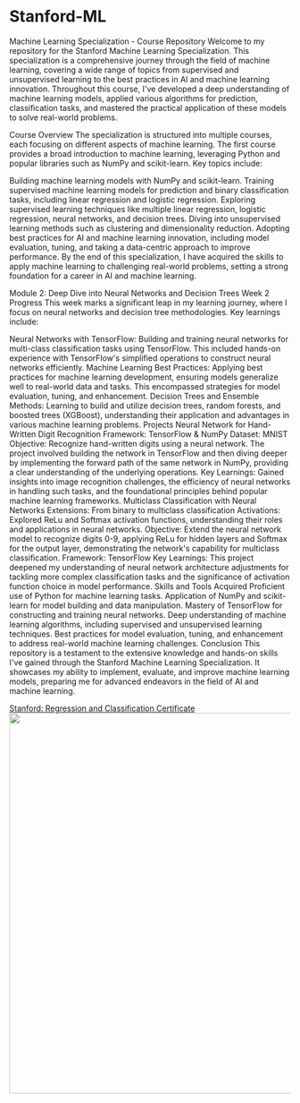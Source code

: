 # Stanford-ML


Machine Learning Specialization - Course Repository
Welcome to my repository for the Stanford Machine Learning Specialization. This specialization is a comprehensive journey through the field of machine learning, covering a wide range of topics from supervised and unsupervised learning to the best practices in AI and machine learning innovation. Throughout this course, I've developed a deep understanding of machine learning models, applied various algorithms for prediction, classification tasks, and mastered the practical application of these models to solve real-world problems.

Course Overview
The specialization is structured into multiple courses, each focusing on different aspects of machine learning. The first course provides a broad introduction to machine learning, leveraging Python and popular libraries such as NumPy and scikit-learn. Key topics include:

Building machine learning models with NumPy and scikit-learn.
Training supervised machine learning models for prediction and binary classification tasks, including linear regression and logistic regression.
Exploring supervised learning techniques like multiple linear regression, logistic regression, neural networks, and decision trees.
Diving into unsupervised learning methods such as clustering and dimensionality reduction.
Adopting best practices for AI and machine learning innovation, including model evaluation, tuning, and taking a data-centric approach to improve performance.
By the end of this specialization, I have acquired the skills to apply machine learning to challenging real-world problems, setting a strong foundation for a career in AI and machine learning.

Module 2: Deep Dive into Neural Networks and Decision Trees
Week 2 Progress
This week marks a significant leap in my learning journey, where I focus on neural networks and decision tree methodologies. Key learnings include:

Neural Networks with TensorFlow: Building and training neural networks for multi-class classification tasks using TensorFlow. This included hands-on experience with TensorFlow's simplified operations to construct neural networks efficiently.
Machine Learning Best Practices: Applying best practices for machine learning development, ensuring models generalize well to real-world data and tasks. This encompassed strategies for model evaluation, tuning, and enhancement.
Decision Trees and Ensemble Methods: Learning to build and utilize decision trees, random forests, and boosted trees (XGBoost), understanding their application and advantages in various machine learning problems.
Projects
Neural Network for Hand-Written Digit Recognition
Framework: TensorFlow & NumPy
Dataset: MNIST
Objective: Recognize hand-written digits using a neural network. The project involved building the network in TensorFlow and then diving deeper by implementing the forward path of the same network in NumPy, providing a clear understanding of the underlying operations.
Key Learnings: Gained insights into image recognition challenges, the efficiency of neural networks in handling such tasks, and the foundational principles behind popular machine learning frameworks.
Multiclass Classification with Neural Networks
Extensions: From binary to multiclass classification
Activations: Explored ReLu and Softmax activation functions, understanding their roles and applications in neural networks.
Objective: Extend the neural network model to recognize digits 0-9, applying ReLu for hidden layers and Softmax for the output layer, demonstrating the network's capability for multiclass classification.
Framework: TensorFlow
Key Learnings: This project deepened my understanding of neural network architecture adjustments for tackling more complex classification tasks and the significance of activation function choice in model performance.
Skills and Tools Acquired
Proficient use of Python for machine learning tasks.
Application of NumPy and scikit-learn for model building and data manipulation.
Mastery of TensorFlow for constructing and training neural networks.
Deep understanding of machine learning algorithms, including supervised and unsupervised learning techniques.
Best practices for model evaluation, tuning, and enhancement to address real-world machine learning challenges.
Conclusion
This repository is a testament to the extensive knowledge and hands-on skills I've gained through the Stanford Machine Learning Specialization. It showcases my ability to implement, evaluate, and improve machine learning models, preparing me for advanced endeavors in the field of AI and machine learning.

[Stanford: Regression and Classification Certificate](https://github.com/AliesTaha/Stanford-ML/files/14736380/Coursera.R74L4AKM89DQ.pdf)
<br>
<img src="https://github.com/AliesTaha/Stanford-ML/assets/103478551/436be36c-e42f-4ff9-8b9b-7d03ebc1b798" width="680">
